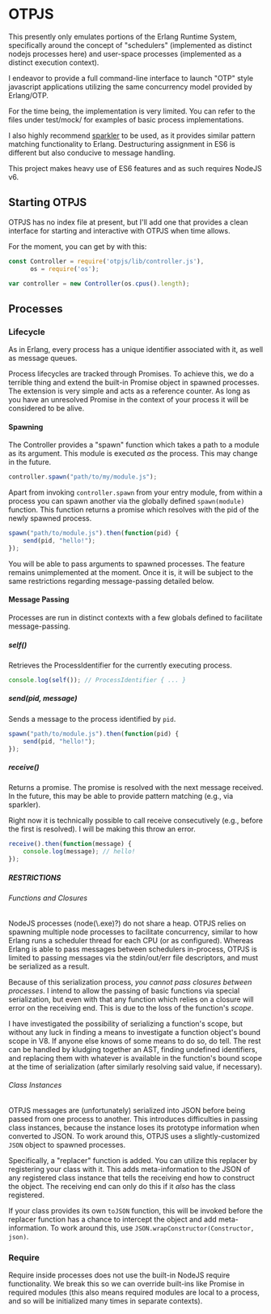 # OTPJS
This presently only emulates portions of the Erlang Runtime System, specifically
around the concept of "schedulers" (implemented as distinct nodejs processes
here) and user-space processes (implemented as a distinct execution context).

I endeavor to provide a full command-line interface to launch "OTP" style
javascript applications utilizing the same concurrency model provided by
Erlang/OTP.

For the time being, the implementation is very limited. You can refer to the
files under test/mock/ for examples of basic process implementations.

I also highly recommend [sparkler](https://github.com/natefaubion/sparkler) to
be used, as it provides similar pattern matching functionality to Erlang.
Destructuring assignment in ES6 is different but also conducive to message
handling.

This project makes heavy use of ES6 features and as such requires NodeJS v6.

## Starting OTPJS
OTPJS has no index file at present, but I'll add one that provides a clean
interface for starting and interactive with OTPJS when time allows.

For the moment, you can get by with this:

```javascript
const Controller = require('otpjs/lib/controller.js'),
      os = require('os');

var controller = new Controller(os.cpus().length);
```

## Processes
### Lifecycle
As in Erlang, every process has a unique identifier associated with it, as well
as message queues.

Process lifecycles are tracked through Promises. To achieve this, we do a
terrible thing and extend the built-in Promise object in spawned processes. The
extension is very simple and acts as a reference counter. As long as you have an
unresolved Promise in the context of your process it will be considered to be
alive.

#### Spawning
The Controller provides a "spawn" function which takes a path to a module as its
argument.  This module is executed *as* the process. This may change in the
future.

```javascript
controller.spawn("path/to/my/module.js");
```

Apart from invoking `controller.spawn` from your entry module, from within a
process you can spawn another via the globally defined `spawn(module)`
function. This function returns a promise which resolves with the pid of the
newly spawned process.

```javascript
spawn("path/to/module.js").then(function(pid) {
    send(pid, "hello!");
});
```

You will be able to pass arguments to spawned processes. The feature remains
unimplemented at the moment. Once it is, it will be subject to the same
restrictions regarding message-passing detailed below.

#### Message Passing
Processes are run in distinct contexts with a few globals defined to facilitate
message-passing.

##### self()
Retrieves the ProcessIdentifier for the currently executing process.

```javascript
console.log(self()); // ProcessIdentifier { ... }
```

##### send(pid, message)
Sends a message to the process identified by `pid`.

```javascript
spawn("path/to/module.js").then(function(pid) {
    send(pid, "hello!");
});
```

##### receive()
Returns a promise. The promise is resolved with the next message received. In
the future, this may be able to provide pattern matching (e.g., via sparkler).

Right now it is technically possible to call receive consecutively (e.g., before
the first is resolved). I will be making this throw an error.

```javascript
receive().then(function(message) {
    console.log(message); // hello!
});
```
##### RESTRICTIONS

###### Functions and Closures
NodeJS processes (node(\\.exe)?) do not share a heap. OTPJS relies on spawning
multiple node processes to facilitate concurrency, similar to how Erlang runs a
scheduler thread for each CPU (or as configured). Whereas Erlang is able to pass
messages between schedulers in-process, OTPJS is limited to passing messages via
the stdin/out/err file descriptors, and must be serialized as a result.

Because of this serialization process, *you cannot pass closures between
processes*. I intend to allow the passing of basic functions via special
serialization, but even with that any function which relies on a closure will
error on the receiving end. This is due to the loss of the function's *scope*.

I have investigated the possibility of serializing a function's scope, but
without any luck in finding a means to investigate a function object's bound
scope in V8. If anyone else knows of some means to do so, do tell. The rest can
be handled by kludging together an AST, finding undefined identifiers, and
replacing them with whatever is available in the function's bound scope at the
time of serialization (after similarly resolving said value, if necessary).

###### Class Instances
OTPJS messages are (unfortunately) serialized into JSON before being passed from
one process to another. This introduces difficulties in passing class instances,
because the instance loses its prototype information when converted to JSON. To
work around this, OTPJS uses a slightly-customized `JSON` object to spawned
processes.

Specifically, a "replacer" function is added. You can utilize this replacer by
registering your class with it. This adds meta-information to the JSON of any
registered class instance that tells the receiving end how to construct the
object. The receiving end can only do this if it *also* has the class
registered.

If your class provides its own `toJSON` function, this will be invoked before
the replacer function has a chance to intercept the object and add
meta-information. To work around this, use `JSON.wrapConstructor(Constructor,
json)`.


### Require
Require inside processes does not use the built-in NodeJS require functionality.
We break this so we can override built-ins like Promise in required modules
(this also means required modules are local to a process, and so will be
initialized many times in separate contexts).
